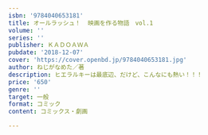```yaml
---
isbn: '9784040653181'
title: オールラッシュ！  映画を作る物語　vol.1
volume: ''
series: ''
publisher: ＫＡＤＯＡＷＡ
pubdate: '2018-12-07'
cover: 'https://cover.openbd.jp/9784040653181.jpg'
author: ねじがなめた／著
description: ヒエラルキーは最底辺、だけど、こんなにも熱い！！！
price: '650'
genre: ''
target: 一般
format: コミック
content: コミックス・劇画

---
```

